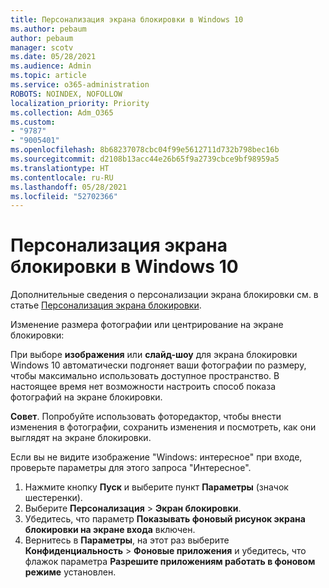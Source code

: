 ```yaml
---
title: Персонализация экрана блокировки в Windows 10
ms.author: pebaum
author: pebaum
manager: scotv
ms.date: 05/28/2021
ms.audience: Admin
ms.topic: article
ms.service: o365-administration
ROBOTS: NOINDEX, NOFOLLOW
localization_priority: Priority
ms.collection: Adm_O365
ms.custom:
- "9787"
- "9005401"
ms.openlocfilehash: 8b68237078cbc04f99e5612711d732b798bec16b
ms.sourcegitcommit: d2108b13acc44e26b65f9a2739cbce9bf98959a5
ms.translationtype: HT
ms.contentlocale: ru-RU
ms.lasthandoff: 05/28/2021
ms.locfileid: "52702366"
---
```

# <a name="personalize-your-lock-screen-in-windows-10"></a>Персонализация экрана блокировки в Windows 10

Дополнительные сведения о персонализации экрана блокировки см. в статье [Персонализация экрана блокировки](https://support.microsoft.com/windows/personalize-your-lock-screen-81dab9b0-35cf-887c-84a0-6de8ef72bea0).

Изменение размера фотографии или центрирование на экране блокировки:

При выборе **изображения** или **слайд-шоу** для экрана блокировки Windows 10 автоматически подгоняет ваши фотографии по размеру, чтобы максимально использовать доступное пространство. В настоящее время нет возможности настроить способ показа фотографий на экране блокировки.

**Совет**. Попробуйте использовать фоторедактор, чтобы внести изменения в фотографии, сохранить изменения и посмотреть, как они выглядят на экране блокировки.

Если вы не видите изображение "Windows: интересное" при входе, проверьте параметры для этого запроса "Интересное". 

1. Нажмите кнопку **Пуск** и выберите пункт **Параметры** (значок шестеренки).
1. Выберите **Персонализация** > **Экран блокировки**.
1. Убедитесь, что параметр **Показывать фоновый рисунок экрана блокировки на экране входа** включен.
1. Вернитесь в **Параметры**, на этот раз выберите **Конфиденциальность** > **Фоновые приложения** и убедитесь, что флажок параметра **Разрешите приложениям работать в фоновом режиме** установлен.